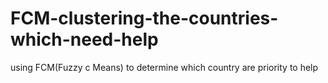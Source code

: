 # FCM-clustering-the-countries-which-need-help
using FCM(Fuzzy c Means) to determine which country are priority to help 
